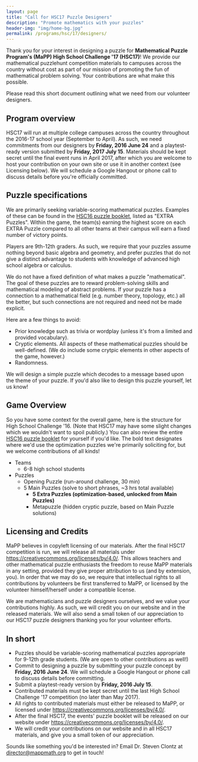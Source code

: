 ```yaml
---
layout: page
title: "Call for HSC17 Puzzle Designers"
description: "Promote mathematics with your puzzles"
header-img: "img/home-bg.jpg"
permalink: /programs/hsc/17/designers/
---
```


Thank you for your interest in designing a puzzle for **Mathematical Puzzle
Program's (MaPP) High School Challenge '17 (HSC17)**! We provide our
mathematical puzzlehunt competition materials to campuses across the
country without cost as part of our mission of promoting the fun of
mathematical problem solving. Your contributions are what make this
possible.

Please read this short document outlining what we need from our volunteer
designers.

## Program overview

HSC17 will run at multiple college campuses across the country
throughout the 2016-17 school year (September to April).
As such, we need commitments from our designers by
**Friday, 2016 June 24** and a playtest-ready version submitted
by **Friday, 2017 July 15**. Materials should be kept secret
until the final event runs in April 2017, after which you
are welcome to host your contribution on your own site or use
it in another context (see Licensing below).
We will schedule a Google Hangout or phone call to discuss details
before you're officially committed.


## Puzzle specifications

We are primarily
seeking variable-scoring mathematical puzzles. Examples of these
can be found in the [HSC16 puzzle booklet][booklet], listed as
"EXTRA Puzzles". Within the game, the team(s) earning the highest
score on each EXTRA Puzzle compared to all other teams at their campus
will earn a fixed number of victory points.

[booklet]: https://github.com/MaPPmath/hsc16/raw/master/booklet.pdf

Players are 9th-12th graders. As such, we require that your puzzles
assume nothing beyond basic algebra and geometry, and prefer puzzles
that do not give a distinct advantage to students with knowledge
of advanced high school algebra or calculus.

We do not have a fixed definition of what makes a puzzle
"mathematical". The goal of these puzzles are to reward
problem-solving skills and mathematical modeling of abstract
problems. If your puzzle has a connection to a mathematical field
(e.g. number theory, topology, etc.) all the better, but
such connections are not required and need not be made explicit.

Here are a few things to avoid:

* Prior knowledge such as trivia or wordplay (unless it's from
  a limited and provided vocabulary).
* Cryptic elements. All aspects of these mathematical puzzles should be
  well-defined. (We do include some crytpic elements in other aspects
  of the game, however.)
* Randomness.

We will design a simple puzzle which decodes to a message
based upon the theme of your puzzle. If you'd also like to
design this puzzle yourself, let us know!

## Game Overview

So you have some context for the overall game, here is the structure
for High School Challenge '16. (Note that HSC17 may have some slight changes
which we wouldn't want to spoil publicly.) You can also review the
entire [HSC16 puzzle booklet][booklet] for yourself if you'd like.
The bold text designates where we'd use the
optimization puzzles we're primarily soliciting for, but we welcome
contributions of all kinds!

* Teams
    * 6-8 high school students
* Puzzles
    * Opening Puzzle (run-around challenge, 30 min)
    * 5 Main Puzzles (solve to short phrases, ~3 hrs total available)
        * **5 Extra Puzzles (optimization-based, unlocked from Main Puzzles)**
        * Metapuzzle (hidden cryptic puzzle, based on Main Puzzle solutions)

## Licensing and Credits

MaPP believes in copyleft licensing of our materials. After the
final HSC17 competition is run, we will release all materials
under <https://creativecommons.org/licenses/by/4.0/>.
This allows teachers and other mathematical puzzle enthusiasts
the freedom
to reuse MaPP materials in any setting, provided they
give proper attribution to us (and by extension, you).
In order that we may do so, we require that intellectual rights
to all contributions
by volunteers be first transferred to MaPP, or licensed by the
volunteer himself/herself under a compatible license.

We are mathematicians and puzzle designers ourselves, and we
value your contributions highly. As such, we will credit you
on our website and in the released materials. We will also
send a small token of our appreciation to our HSC17 puzzle
designers thanking you for your volunteer efforts.

## In short

* Puzzles should be variable-scoring mathematical puzzles
  appropriate for 9-12th grade students. (We are open to
  other contributions as well!)
* Commit to designing a puzzle by submitting your puzzle concept by
  **Friday, 2016 June 24**. We will schedule a Google Hangout
  or phone call to discuss details before committing.
* Submit a playtest-ready version by **Friday, 2016 July 15**.
* Contributed materials must be kept secret until the last High School
  Challenge '17 competition (no later than May 2017).
* All rights to contributed materials must either be released to
  MaPP, or licensed under
  <https://creativecommons.org/licenses/by/4.0/>.
* After the final
  HSC17, the events' puzzle booklet will be released on our website
  under <https://creativecommons.org/licenses/by/4.0/>.
* We will credit your contributions on our website and in all HSC17
  materials, and give you a small token of our appreciation.

Sounds like something you'd be interested in? Email Dr. Steven Clontz
at <director@mappmath.org> to get in touch!
